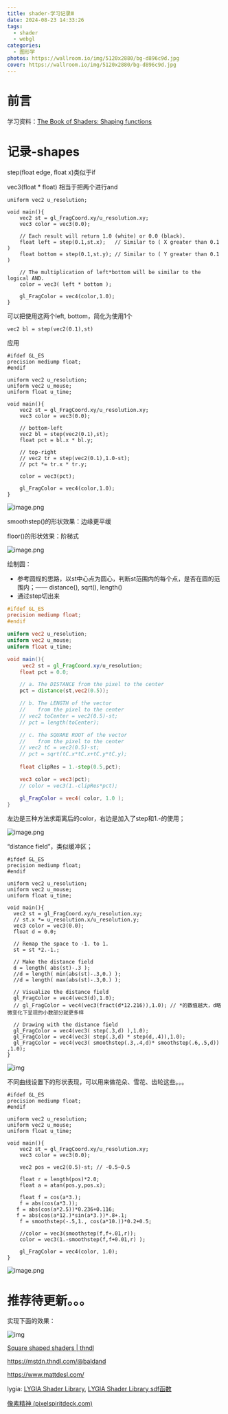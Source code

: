 ```yaml
---
title: shader-学习记录Ⅲ
date: 2024-08-23 14:33:26
tags: 
  - shader
  - webgl
categories: 
  - 图形学
photos: https://wallroom.io/img/5120x2880/bg-d896c9d.jpg
cover: https://wallroom.io/img/5120x2880/bg-d896c9d.jpg
---
```

# 前言

学习资料：[The Book of Shaders: Shaping functions](https://thebookofshaders.com/05/)

# 记录-shapes

step(float edge, float x)类似于if

vec3(float * float) 相当于把两个进行and

```
uniform vec2 u_resolution;

void main(){
    vec2 st = gl_FragCoord.xy/u_resolution.xy;
    vec3 color = vec3(0.0);

    // Each result will return 1.0 (white) or 0.0 (black).
    float left = step(0.1,st.x);   // Similar to ( X greater than 0.1 )
    float bottom = step(0.1,st.y); // Similar to ( Y greater than 0.1 )

    // The multiplication of left*bottom will be similar to the logical AND.
    color = vec3( left * bottom );

    gl_FragColor = vec4(color,1.0);
}
```

可以把使用这两个left, bottom，简化为使用1个

```
vec2 bl = step(vec2(0.1),st)
```

应用

```
#ifdef GL_ES
precision mediump float;
#endif

uniform vec2 u_resolution;
uniform vec2 u_mouse;
uniform float u_time;

void main(){
    vec2 st = gl_FragCoord.xy/u_resolution.xy;
    vec3 color = vec3(0.0);

    // bottom-left
    vec2 bl = step(vec2(0.1),st);
    float pct = bl.x * bl.y;

    // top-right
    // vec2 tr = step(vec2(0.1),1.0-st);
    // pct *= tr.x * tr.y;

    color = vec3(pct);

    gl_FragColor = vec4(color,1.0);
}
```

![image.png](https://s2.loli.net/2024/08/23/1IsKBDcLtamyz4v.png)

smoothstep()的形状效果：边缘更平缓

floor()的形状效果：阶梯式

![image.png](https://s2.loli.net/2024/08/23/lWRELpChy643jBM.png)

绘制圆：

* 参考圆规的思路，以st中心点为圆心，判断st范围内的每个点，是否在圆的范围内；—— distance(), sqrt(), length()
* 通过step切出来

```glsl
#ifdef GL_ES
precision mediump float;
#endif

uniform vec2 u_resolution;
uniform vec2 u_mouse;
uniform float u_time;

void main(){
	 vec2 st = gl_FragCoord.xy/u_resolution;
    float pct = 0.0;

    // a. The DISTANCE from the pixel to the center
    pct = distance(st,vec2(0.5));

    // b. The LENGTH of the vector
    //    from the pixel to the center
    // vec2 toCenter = vec2(0.5)-st;
    // pct = length(toCenter);

    // c. The SQUARE ROOT of the vector
    //    from the pixel to the center
    // vec2 tC = vec2(0.5)-st;
    // pct = sqrt(tC.x*tC.x+tC.y*tC.y);
  
    float clipRes = 1.-step(0.5,pct);

    vec3 color = vec3(pct);
    // color = vec3(1.-clipRes*pct);

	gl_FragColor = vec4( color, 1.0 );
}
```

左边是三种方法求距离后的color，右边是加入了step和1.-的使用；

![image.png](https://s2.loli.net/2024/08/26/jvztG13xlTeMI7W.png)

“distance field”，类似缓冲区；

```
#ifdef GL_ES
precision mediump float;
#endif

uniform vec2 u_resolution;
uniform vec2 u_mouse;
uniform float u_time;

void main(){
  vec2 st = gl_FragCoord.xy/u_resolution.xy;
  // st.x *= u_resolution.x/u_resolution.y;
  vec3 color = vec3(0.0);
  float d = 0.0;

  // Remap the space to -1. to 1.
  st = st *2.-1.;

  // Make the distance field
  d = length( abs(st)-.3 );
  //d = length( min(abs(st)-.3,0.) );
  //d = length( max(abs(st)-.3,0.) );

  // Visualize the distance field
  gl_FragColor = vec4(vec3(d),1.0);
  // gl_FragColor = vec4(vec3(fract(d*12.216)),1.0); // *的数值越大，d略微变化下呈现的小数部分就更多样

  // Drawing with the distance field
  gl_FragColor = vec4(vec3( step(.3,d) ),1.0);
  gl_FragColor = vec4(vec3( step(.3,d) * step(d,.4)),1.0);
  gl_FragColor = vec4(vec3( smoothstep(.3,.4,d)* smoothstep(.6,.5,d)) ,1.0);
}
```


![img](https://s2.loli.net/2024/08/27/CZM4AR9LVQlF3e2.png)

不同曲线设置下的形状表现，可以用来做花朵、雪花、齿轮这些。。。

```
#ifdef GL_ES
precision mediump float;
#endif

uniform vec2 u_resolution;
uniform vec2 u_mouse;
uniform float u_time;

void main(){
    vec2 st = gl_FragCoord.xy/u_resolution.xy;
    vec3 color = vec3(0.0);

    vec2 pos = vec2(0.5)-st; // -0.5~0.5

    float r = length(pos)*2.0;
    float a = atan(pos.y,pos.x);

    float f = cos(a*3.);
    f = abs(cos(a*3.));
   f = abs(cos(a*2.5))*0.236+0.116;
   f = abs(cos(a*12.)*sin(a*3.))*.8+.1;
    f = smoothstep(-.5,1., cos(a*10.))*0.2+0.5;

    //color = vec3(smoothstep(f,f+.01,r));
    color = vec3(1.-smoothstep(f,f+0.01,r) );

    gl_FragColor = vec4(color, 1.0);
}
```

![image.png](https://s2.loli.net/2024/08/27/LoCVqmx6WvzeMKh.png)

# 推荐待更新。。。

实现下面的效果：

![img](https://thebookofshaders.com/07/mondrian.jpg)


[Square shaped shaders | thndl](https://thndl.com/square-shaped-shaders.html)

https://mstdn.thndl.com/@baldand

https://www.mattdesl.com/

lygia: [LYGIA Shader Library](https://lygia.xyz/draw), [LYGIA Shader Library sdf函数](https://lygia.xyz/draw)

[像素精神 (pixelspiritdeck.com)](https://pixelspiritdeck.com/)
